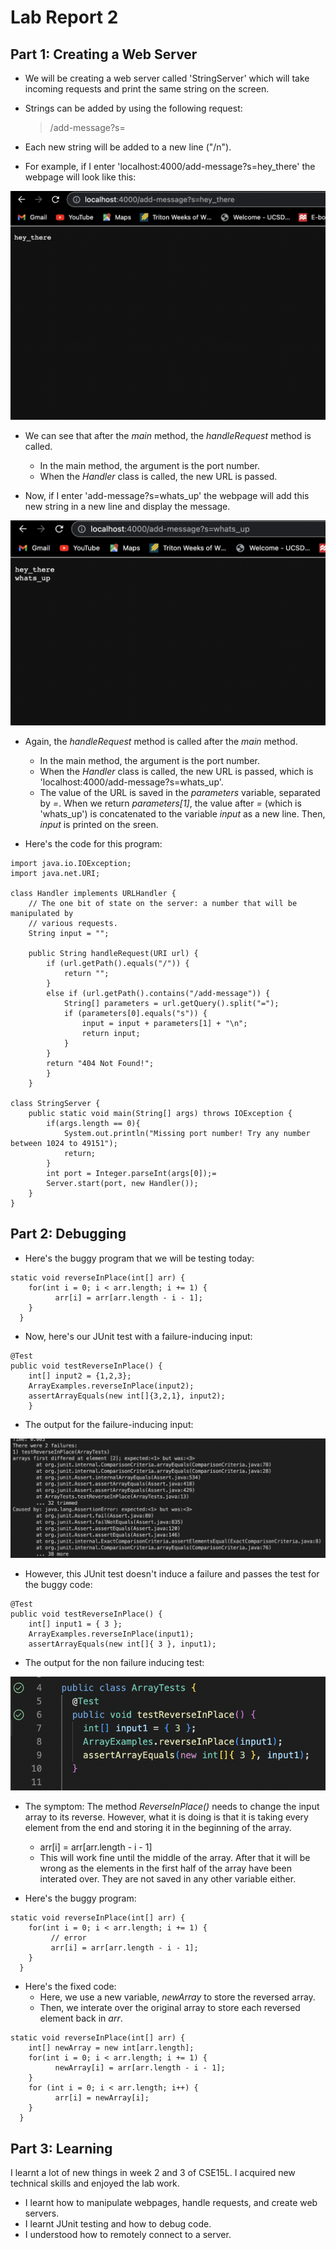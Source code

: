 # Lab Report 2
## Part 1: Creating a Web Server
* We will be creating a web server called 'StringServer' which will take incoming requests and print the same string on the screen.
* Strings can be added by using the following request:

  > /add-message?s=<string> 

* Each new string will be added to a new line ("/n").
* For example, if I enter 'localhost:4000/add-message?s=hey_there' the webpage will look like this:  

![Image](ss2.png)

* We can see that after the _main_ method, the _handleRequest_ method is called.
  * In the main method, the argument is the port number.
  * When the _Handler_ class is called, the new URL is passed.

* Now, if I enter 'add-message?s=whats_up' the webpage will add this new string in a new line and display the message.

![Image](ss3.png)
* Again, the _handleRequest_ method is called after the _main_ method.
  * In the main method, the argument is the port number.
  * When the _Handler_ class is called, the new URL is passed, which is 'localhost:4000/add-message?s=whats_up'.
  * The value of the URL is saved in the _parameters_ variable, separated by _=_. When we return _parameters[1]_, the value after _=_ (which is 'whats_up') is concatenated to the variable _input_ as a new line. Then, _input_ is printed on the sreen.

* Here's the code for this program:
```
import java.io.IOException;
import java.net.URI;

class Handler implements URLHandler {
    // The one bit of state on the server: a number that will be manipulated by
    // various requests.
    String input = "";

    public String handleRequest(URI url) {
        if (url.getPath().equals("/")) {
            return "";
        }
        else if (url.getPath().contains("/add-message")) {
            String[] parameters = url.getQuery().split("=");
            if (parameters[0].equals("s")) {
                input = input + parameters[1] + "\n";
                return input;
            }
        }
        return "404 Not Found!";
        }
    }

class StringServer {
    public static void main(String[] args) throws IOException {
        if(args.length == 0){
            System.out.println("Missing port number! Try any number between 1024 to 49151");
            return;
        }
        int port = Integer.parseInt(args[0]);=
        Server.start(port, new Handler());
    }
}
```

## Part 2: Debugging
* Here's the buggy program that we will be testing today:
 
```
static void reverseInPlace(int[] arr) {
    for(int i = 0; i < arr.length; i += 1) {
          arr[i] = arr[arr.length - i - 1];
    }
  }
```

* Now, here's our JUnit test with a failure-inducing input:
```
@Test 
public void testReverseInPlace() {
    int[] input2 = {1,2,3};
    ArrayExamples.reverseInPlace(input2);
    assertArrayEquals(new int[]{3,2,1}, input2);
    }
```
* The output for the failure-inducing input:

![Image](testerror.png)

* However, this JUnit test doesn't induce a failure and passes the test for the buggy code:
                                
```
@Test 
public void testReverseInPlace() {
    int[] input1 = { 3 };
    ArrayExamples.reverseInPlace(input1);
    assertArrayEquals(new int[]{ 3 }, input1);
```

* The output for the non failure inducing test:                                  

![Image](testpass.png)                                  

* The symptom: The method _ReverseInPlace()_ needs to change the input array to its reverse. However, what it is doing is that it is taking every element from the end and storing it in the beginning of the array.
  * arr[i] = arr[arr.length - i - 1]
  * This will work fine until the middle of the array. After that it will be wrong as the elements in the first half of the array have been interated over. They are not saved in any other variable either.
                                 
* Here's the buggy program:
 
```
static void reverseInPlace(int[] arr) {
    for(int i = 0; i < arr.length; i += 1) {
         // error
         arr[i] = arr[arr.length - i - 1];
    }
  }
``` 

* Here's the fixed code:
  * Here, we use a new variable, _newArray_ to store the reversed array.
  * Then, we interate over the original array to store each reversed element back in _arr_.                                        
                                  
```
static void reverseInPlace(int[] arr) {
    int[] newArray = new int[arr.length];
    for(int i = 0; i < arr.length; i += 1) {
          newArray[i] = arr[arr.length - i - 1];
    }
    for (int i = 0; i < arr.length; i++) {
          arr[i] = newArray[i];
    }
  }
```                                 
                                   
 ## Part 3: Learning
 I learnt a lot of new things in week 2 and 3 of CSE15L. I acquired new technical skills and enjoyed the lab work.
  * I learnt how to manipulate webpages, handle requests, and create web servers.
  * I learnt JUnit testing and how to debug code.
  * I understood how to remotely connect to a server.                                
